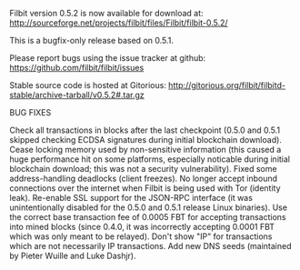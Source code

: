 Filbit version 0.5.2 is now available for download at:
http://sourceforge.net/projects/filbit/files/Filbit/filbit-0.5.2/

This is a bugfix-only release based on 0.5.1.

Please report bugs using the issue tracker at github:
https://github.com/filbit/filbit/issues

Stable source code is hosted at Gitorious:
http://gitorious.org/filbit/filbitd-stable/archive-tarball/v0.5.2#.tar.gz

BUG FIXES

Check all transactions in blocks after the last checkpoint (0.5.0 and 0.5.1 skipped checking ECDSA signatures during initial blockchain download).
Cease locking memory used by non-sensitive information (this caused a huge performance hit on some platforms, especially noticable during initial blockchain download; this was
not a security vulnerability).
Fixed some address-handling deadlocks (client freezes).
No longer accept inbound connections over the internet when Filbit is being used with Tor (identity leak).
Re-enable SSL support for the JSON-RPC interface (it was unintentionally disabled for the 0.5.0 and 0.5.1 release Linux binaries).
Use the correct base transaction fee of 0.0005 FBT for accepting transactions into mined blocks (since 0.4.0, it was incorrectly accepting 0.0001 FBT which was only meant to be relayed).
Don't show "IP" for transactions which are not necessarily IP transactions.
Add new DNS seeds (maintained by Pieter Wuille and Luke Dashjr).
